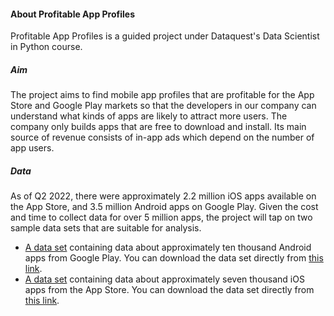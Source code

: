 #### About Profitable App Profiles

Profitable App Profiles is a guided project under Dataquest's Data Scientist in Python course.

##### Aim

The project aims to find mobile app profiles that are profitable for the App Store and Google Play markets so that the developers in our company can understand what kinds of apps are likely to attract more users. The company only builds apps that are free to download and install. Its main source of revenue consists of in-app ads which depend on the number of app users.

##### Data

As of Q2 2022, there were approximately 2.2 million iOS apps available on the App Store, and 3.5 million Android apps on Google Play. Given the cost and time to collect data for over 5 million apps, the project will tap on two sample data sets that are suitable for analysis.

- [A data set](https://www.kaggle.com/lava18/google-play-store-apps) containing data about approximately ten thousand Android apps from Google Play. You can download the data set directly from [this link](https://dq-content.s3.amazonaws.com/350/googleplaystore.csv).
- [A data set](https://www.kaggle.com/ramamet4/app-store-apple-data-set-10k-apps) containing data about approximately seven thousand iOS apps from the App Store. You can download the data set directly from [this link](https://dq-content.s3.amazonaws.com/350/AppleStore.csv).
